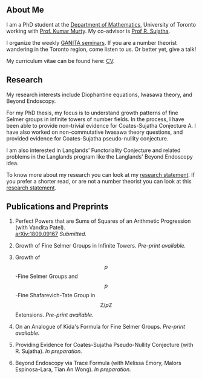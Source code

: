 ## About Me

I am a PhD student at the [Department of Mathematics](https://www.math.toronto.edu/), University of Toronto working with [Prof. Kumar Murty](http://murty.math.toronto.edu/). My co-advisor is [Prof R. Sujatha](https://www.math.ubc.ca/~sujatha/).

I organize the weekly [GANITA seminars](https://seminars.math.toronto.edu/seminars/list/events.py/process). If you are a number theorist wandering in the Toronto region, come listen to us. Or better yet, give a talk!

My curriculum vitae can be found here: [CV](cv_webpage.pdf).

## Research

My research interests include Diophantine equations, Iwasawa theory, and Beyond Endoscopy. 

For my PhD thesis, my focus is to understand growth patterns of fine Selmer groups in infinite towers of number fields.
In the process, I have been able to provide non-trivial evidence for Coates-Sujatha Conjecture A. I have also worked on non-commutative Iwasawa theory questions, and provided evidence for Coates-Sujatha pseudo-nullity conjecture.

I am also interested in Langlands' Functoriality Conjecture and related problems in the Langlands program 
like the Langlands' Beyond Endoscopy idea.

To know more about my research you can look at my [research statement](Research%20Statement%20Application.pdf). If you prefer a shorter read, or are not a number theorist you can look at this [research statement](non%20technical%20research%20proposal.pdf).

## Publications and Preprints

1. Perfect Powers that are Sums of Squares of an Arithmetic Progression (with Vandita Patel).<br/>
[arXiv:1809.09167](https://arxiv.org/pdf/1809.09167.pdf) _Submitted._

2. Growth of Fine Selmer Groups in Infinite Towers. _Pre-print available._

3. Growth of $$p$$-Fine Selmer Groups and $$p$$-Fine Shafarevich-Tate Group in $$\mathbb{Z}/p\mathbb{Z}$$ Extensions. _Pre-print available._

4. On an Analogue of Kida's Formula for Fine Selmer Groups. _Pre-print available._

5. Providing Evidence for Coates-Sujatha Pseudo-Nullity Conjecture (with R. Sujatha). _In preparation._

6. Beyond Endoscopy via Trace Formula (with Melissa Emory, Malors Espinosa-Lara, Tian An
Wong). _In preparation._

